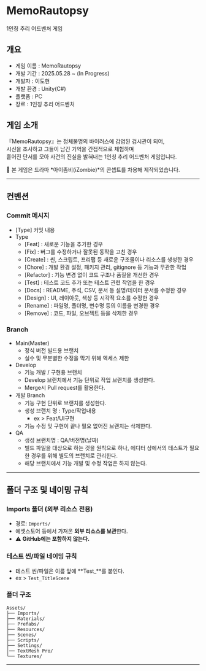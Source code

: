# MemoRautopsy
1인칭 추리 어드벤처 게임

## 개요
- 게임 이름 : MemoRautopsy
- 개발 기간 : 2025.05.28 ~ (In Progress)
- 개발자 : 이도현
- 개발 환경 : Unity(C#)
- 플랫폼 : PC
- 장르 : 1인칭 추리 어드벤처

## 게임 소개
『MemoRautopsy』는 정체불명의 바이러스에 감염된 검시관이 되어,  
시신을 조사하고 그들이 남긴 기억을 간접적으로 체험하며  
흩어진 단서를 모아 사건의 진실을 밝혀내는 1인칭 추리 어드벤처 게임입니다.

📌 본 게임은 드라마 *아이좀비(iZombie)*의 콘셉트를 차용해 제작되었습니다.

---
## 컨벤션
### Commit 메시지
- [Type] 커밋 내용
- Type
  - [Feat] : 새로운 기능을 추가한 경우
  - [Fix] : 버그를 수정하거나 잘못된 동작을 고친 경우
  - [Create] : 씬, 스크립트, 프리팹 등 새로운 구조물이나 리소스를 생성한 경우
  - [Chore] : 개발 환경 설정, 패키지 관리, gitignore 등 기능과 무관한 작업
  - [Refactor] : 기능 변경 없이 코드 구조나 품질을 개선한 경우
  - [Test] : 테스트 코드 추가 또는 테스트 관련 작업을 한 경우
  - [Docs] : README, 주석, CSV, 문서 등 설명/데이터 문서를 수정한 경우
  - [Design] : UI, 레이아웃, 색상 등 시각적 요소를 수정한 경우
  - [Rename] : 파일명, 폴더명, 변수명 등의 이름을 변경한 경우
  - [Remove] : 코드, 파일, 오브젝트 등을 삭제한 경우

### Branch
- Main(Master)
  - 정식 버전 빌드용 브랜치
  - 실수 및 무분별한 수정을 막기 위해 엑세스 제한
- Develop
  - 기능 개발 / 구현용 브랜치
  - Develop 브랜치에서 기능 단위로 작업 브랜치를 생성한다.
  - Merge시 Pull request를 활용한다.
- 개발 Branch
  - 기능 구현 단위로 브랜치를 생성한다.
  - 생성 브랜치 명 : Type/작업내용
    -  ex > Feat/UI구현
  - 기능 수정 및 구현이 끝나 필요 없어진 브랜치는 삭제한다.
- QA
  - 생성 브랜치명 : QA/버전명(날짜)
  - 빌드 파일을 대상으로 하는 것을 원칙으로 하나, 에디터 상에서의 테스트가 필요한 경우를 위해 별도의 브랜치로 관리한다.
  - 해당 브랜치에서 기능 개발 및 수정 작업은 하지 않는다.
---

## 폴더 구조 및 네이밍 규칙
### Imports 폴더 (외부 리소스 전용)
- 경로: `Imports/`
- 에셋스토어 등에서 가져온 **외부 리소스를 보관**한다.
- :warning: **GitHub에는 포함하지 않는다.**
### 테스트 씬/파일 네이밍 규칙
- 테스트 씬/파일은 이름 앞에 **Test_**를 붙인다.
- ex > `Test_TitleScene`
### 폴더 구조
```
Assets/
├── Imports/
├── Materials/
├── Prefabs/
├── Resources/
├── Scenes/
├── Scripts/
├── Settings/
│── TextMesh Pro/
└── Textures/
```
---